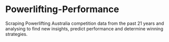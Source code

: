 # Powerlifting-Performance
Scraping Powerlifting Australia competition data from the past 21 years and analysing to find new insights, predict performance and determine winning strategies.
